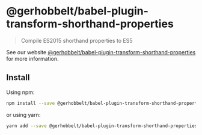 # @gerhobbelt/babel-plugin-transform-shorthand-properties

> Compile ES2015 shorthand properties to ES5

See our website [@gerhobbelt/babel-plugin-transform-shorthand-properties](https://new.babeljs.io/docs/en/next/babel-plugin-transform-shorthand-properties.html) for more information.

## Install

Using npm:

```sh
npm install --save @gerhobbelt/babel-plugin-transform-shorthand-properties
```

or using yarn:

```sh
yarn add --save @gerhobbelt/babel-plugin-transform-shorthand-properties
```
